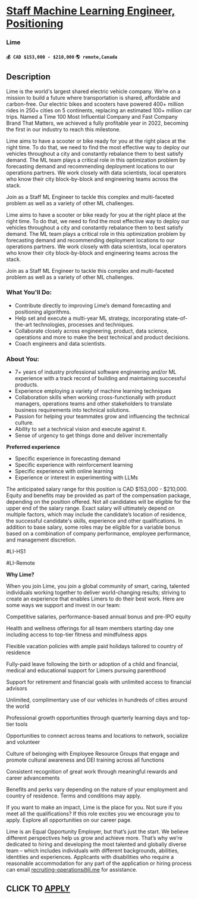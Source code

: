 # [Staff Machine Learning Engineer, Positioning](https://www.remotewlb.com/apply/staff-machine-learning-engineer-positioning)  
### Lime  
#### `💰 CAD $153,000 - $210,000` `🌎 remote,Canada`  

## Description

Lime is the world's largest shared electric vehicle company. We’re on a mission to build a future where transportation is shared, affordable and carbon-free. Our electric bikes and scooters have powered 400+ million rides in 250+ cities on 5 continents, replacing an estimated 100+ million car trips. Named a Time 100 Most Influential Company and Fast Company Brand That Matters, we achieved a fully profitable year in 2022, becoming the first in our industry to reach this milestone.

  

Lime aims to have a scooter or bike ready for you at the right place at the right time. To do that, we need to find the most effective way to deploy our vehicles throughout a city and constantly rebalance them to best satisfy demand. The ML team plays a critical role in this optimization problem by forecasting demand and recommending deployment locations to our operations partners. We work closely with data scientists, local operators who know their city block-by-block and engineering teams across the stack.

  

Join as a Staff ML Engineer to tackle this complex and multi-faceted problem as well as a variety of other ML challenges.

  

Lime aims to have a scooter or bike ready for you at the right place at the right time. To do that, we need to find the most effective way to deploy our vehicles throughout a city and constantly rebalance them to best satisfy demand. The ML team plays a critical role in this optimization problem by forecasting demand and recommending deployment locations to our operations partners. We work closely with data scientists, local operators who know their city block-by-block and engineering teams across the stack.

  

Join as a Staff ML Engineer to tackle this complex and multi-faceted problem as well as a variety of other ML challenges.

  

### What You'll Do:

* Contribute directly to improving Lime’s demand forecasting and positioning algorithms.
* Help set and execute a multi-year ML strategy, incorporating state-of-the-art technologies, processes and techniques.
* Collaborate closely across engineering, product, data science, operations and more to make the best technical and product decisions.
* Coach engineers and data scientists.

  

### About You:

* 7+ years of industry professional software engineering and/or ML experience with a track record of building and maintaining successful products.
* Experience employing a variety of machine learning techniques
* Collaboration skills when working cross-functionally with product managers, operations teams and other stakeholders to translate business requirements into technical solutions.
* Passion for helping your teammates grow and influencing the technical culture.
* Ability to set a technical vision and execute against it.
* Sense of urgency to get things done and deliver incrementally

  

 **Preferred experience**

* Specific experience in forecasting demand 
* Specific experience with reinforcement learning
* Specific experience with online learning
* Experience or interest in experimenting with LLMs

  

The anticipated salary range for this position is CAD $153,000 - $210,000. Equity and benefits may be provided as part of the compensation package, depending on the position offered. Not all candidates will be eligible for the upper end of the salary range. Exact salary will ultimately depend on multiple factors, which may include the candidate’s location of residence, the successful candidate's skills, experience and other qualifications. In addition to base salary, some roles may be eligible for a variable bonus based on a combination of company performance, employee performance, and management discretion.

  

#LI-HS1

#LI-Remote

  

 **Why Lime?**

When you join Lime, you join a global community of smart, caring, talented individuals working together to deliver world-changing results; striving to create an experience that enables Limers to do their best work. Here are some ways we support and invest in our team:

  

Competitive salaries, performance-based annual bonus and pre-IPO equity

Health and wellness offerings for all team members starting day one including access to top-tier fitness and mindfulness apps

Flexible vacation policies with ample paid holidays tailored to country of residence

Fully-paid leave following the birth or adoption of a child and financial, medical and educational support for Limers pursuing parenthood

Support for retirement and financial goals with unlimited access to financial advisors

Unlimited, complimentary use of our vehicles in hundreds of cities around the world

Professional growth opportunities through quarterly learning days and top-tier tools

Opportunities to connect across teams and locations to network, socialize and volunteer

Culture of belonging with Employee Resource Groups that engage and promote cultural awareness and DEI training across all functions

Consistent recognition of great work through meaningful rewards and career advancements

  

Benefits and perks vary depending on the nature of your employment and country of residence. Terms and conditions may apply.

  

If you want to make an impact, Lime is the place for you. Not sure if you meet all the qualifications? If this role excites you we encourage you to apply. Explore all opportunities on our career page.

  

Lime is an Equal Opportunity Employer, but that’s just the start. We believe different perspectives help us grow and achieve more. That’s why we’re dedicated to hiring and developing the most talented and globally diverse team – which includes individuals with different backgrounds, abilities, identities and experiences. Applicants with disabilities who require a reasonable accommodation for any part of the application or hiring process can email recruiting-operations@li.me for assistance.

  
## CLICK TO [APPLY](https://www.remotewlb.com/apply/staff-machine-learning-engineer-positioning)

